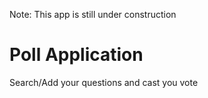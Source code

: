 
Note: This app is still under construction


# Poll Application

Search/Add your questions and cast you vote
